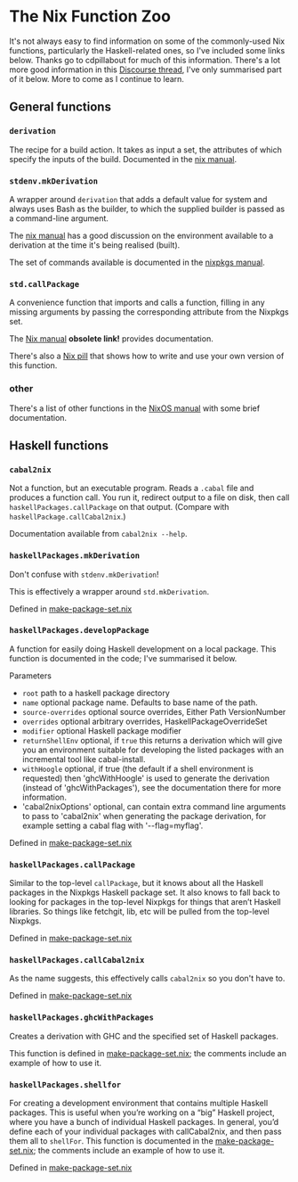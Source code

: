 # The Nix Function Zoo

It's not always easy to find information on some of the commonly-used Nix functions,
particularly the Haskell-related ones,
so I've included some links below.
Thanks go to cdpillabout for much of this information.
There's a lot more good information in this [Discourse thread](https://discourse.nixos.org/t/why-are-these-derivations-so-different/18257/3),
I've only summarised part of it below.
More to come as I continue to learn.

## General functions

### `derivation`

The recipe for a build action.
It takes as input a set, the attributes of which specify the inputs of the build.
Documented in the [nix manual](https://nixos.org/manual/nix/stable/expressions/derivations.html).

### `stdenv.mkDerivation`

A wrapper around `derivation` that adds a default value for system
and always uses Bash as the builder, to which the supplied builder
is passed as a command-line argument.

The [nix manual](https://nixos.org/manual/nix/stable/expressions/derivations.html)
has a good discussion on the environment available to a derivation
at the time it's being realised (built).

The set of commands available is documented in the [nixpkgs manual](https://nixos.org/manual/nixpkgs/stable/#sec-tools-of-stdenv).

### `std.callPackage`

A convenience function that imports and calls a function, filling in any
missing arguments by passing the corresponding attribute from the Nixpkgs set.

The [Nix manual](https://nixos.org/manual/nix/stable/expressions/arguments-variables.html?highlight=callPackage#arguments-and-variables)
**obsolete link!**
provides documentation.

There's also a [Nix pill](https://nixos.org/guides/nix-pills/callpackage-design-pattern.html)
that shows how to write and use your own version of this function.

### other

There's a list of other functions in the [NixOS manual](https://nixos.org/manual/nixpkgs/stable/#chap-functions)
with some brief documentation.

## Haskell functions

### `cabal2nix`

Not a function, but an executable program.
Reads a `.cabal` file and produces a function call.
You run it, redirect output to a file on disk, then call `haskellPackages.callPackage` on that output.
(Compare with `haskellPackage.callCabal2nix`.)

Documentation available from `cabal2nix --help`.

### `haskellPackages.mkDerivation`

Don't confuse with `stdenv.mkDerivation`!

This is effectively a wrapper around `std.mkDerivation`.

Defined in [make-package-set.nix](https://github.com/NixOS/nixpkgs/blob/master/pkgs/development/haskell-modules/make-package-set.nix)

### `haskellPackages.developPackage`

A function for easily doing Haskell development on a local package.
This function is documented in the code; I've summarised it below.

Parameters
- `root` path to a haskell package directory
- `name` optional package name. Defaults to base name of the path.
- `source-overrides` optional source overrides, Either Path VersionNumber
- `overrides` optional arbitrary overrides, HaskellPackageOverrideSet
- `modifier` optional Haskell package modifier
- `returnShellEnv` optional, if `true` this returns a derivation which will give you
  an environment suitable for developing the listed packages with an
  incremental tool like cabal-install.
- `withHoogle` optional, if true (the default if a shell environment is requested)
  then 'ghcWithHoogle' is used to generate the derivation (instead of
  'ghcWithPackages'), see the documentation there for more information.
- 'cabal2nixOptions' optional, can contain extra command line arguments to pass to
  'cabal2nix' when generating the package derivation, for example setting
  a cabal flag with '--flag=myflag'.

Defined in [make-package-set.nix](https://github.com/NixOS/nixpkgs/blob/master/pkgs/development/haskell-modules/make-package-set.nix)

### `haskellPackages.callPackage`

Similar to the top-level `callPackage`, but it knows about all the Haskell packages in the Nixpkgs Haskell package set.
It also knows to fall back to looking for packages in the top-level Nixpkgs for things that aren’t Haskell libraries.
So things like fetchgit, lib, etc will be pulled from the top-level Nixpkgs.

Defined in [make-package-set.nix](https://github.com/NixOS/nixpkgs/blob/master/pkgs/development/haskell-modules/make-package-set.nix)

### `haskellPackages.callCabal2nix`

As the name suggests, this effectively calls `cabal2nix` so you don't have to.

Defined in [make-package-set.nix](https://github.com/NixOS/nixpkgs/blob/master/pkgs/development/haskell-modules/make-package-set.nix)

### `haskellPackages.ghcWithPackages`

Creates a derivation with GHC and the specified set of Haskell packages.

This function is defined in [make-package-set.nix](https://github.com/NixOS/nixpkgs/blob/master/pkgs/development/haskell-modules/make-package-set.nix);
the comments include an example of how to use it.

### `haskellPackages.shellfor`

For creating a development environment that contains multiple Haskell packages.
This is useful when you’re working on a “big” Haskell project, where you have a bunch of individual Haskell packages.
In general, you’d define each of your individual packages with callCabal2nix, and then pass them all to `shellFor`.
This function is documented in the [make-package-set.nix](https://github.com/NixOS/nixpkgs/blob/master/pkgs/development/haskell-modules/make-package-set.nix);
the comments include an example of how to use it.

Defined in [make-package-set.nix](https://github.com/NixOS/nixpkgs/blob/master/pkgs/development/haskell-modules/make-package-set.nix)
